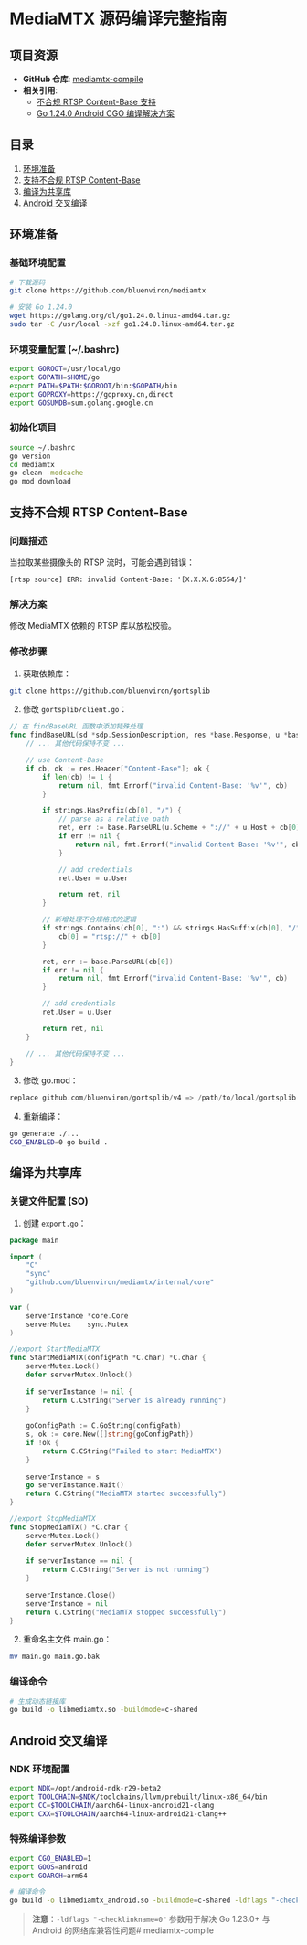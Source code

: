 # MediaMTX 源码编译完整指南

## 项目资源
- **GitHub 仓库**: [mediamtx-compile](https://github.com/vicolj/mediamtx-compile)
- **相关引用**:
  - [不合规 RTSP Content-Base 支持](https://github.com/bluenviron/mediamtx/issues/825)
  - [Go 1.24.0 Android CGO 编译解决方案](https://github.com/wlynxg/anet)

## 目录
1. [环境准备](#环境准备)
2. [支持不合规 RTSP Content-Base](#支持不合规-rtsp-content-base)
3. [编译为共享库](#编译为共享库)
4. [Android 交叉编译](#android-交叉编译)

## 环境准备

### 基础环境配置
```bash
# 下载源码
git clone https://github.com/bluenviron/mediamtx

# 安装 Go 1.24.0
wget https://golang.org/dl/go1.24.0.linux-amd64.tar.gz
sudo tar -C /usr/local -xzf go1.24.0.linux-amd64.tar.gz
```

### 环境变量配置 (~/.bashrc)
```bash
export GOROOT=/usr/local/go
export GOPATH=$HOME/go
export PATH=$PATH:$GOROOT/bin:$GOPATH/bin
export GOPROXY=https://goproxy.cn,direct
export GOSUMDB=sum.golang.google.cn
```

### 初始化项目
```bash
source ~/.bashrc
go version
cd mediamtx
go clean -modcache
go mod download
```

## 支持不合规 RTSP Content-Base

### 问题描述
当拉取某些摄像头的 RTSP 流时，可能会遇到错误：
```
[rtsp source] ERR: invalid Content-Base: '[X.X.X.6:8554/]'
```

### 解决方案
修改 MediaMTX 依赖的 RTSP 库以放松校验。

### 修改步骤
1. 获取依赖库：
```bash
git clone https://github.com/bluenviron/gortsplib
```

2. 修改 `gortsplib/client.go`：
```go
// 在 findBaseURL 函数中添加特殊处理
func findBaseURL(sd *sdp.SessionDescription, res *base.Response, u *base.URL) (*base.URL, error) {
    // ... 其他代码保持不变 ...

    // use Content-Base
    if cb, ok := res.Header["Content-Base"]; ok {
        if len(cb) != 1 {
            return nil, fmt.Errorf("invalid Content-Base: '%v'", cb)
        }

        if strings.HasPrefix(cb[0], "/") {
            // parse as a relative path
            ret, err := base.ParseURL(u.Scheme + "://" + u.Host + cb[0])
            if err != nil {
                return nil, fmt.Errorf("invalid Content-Base: '%v'", cb)
            }

            // add credentials
            ret.User = u.User

            return ret, nil
        }

        // 新增处理不合规格式的逻辑
        if strings.Contains(cb[0], ":") && strings.HasSuffix(cb[0], "/") && !strings.HasPrefix(cb[0], "rtsp://") {
            cb[0] = "rtsp://" + cb[0]
        }

        ret, err := base.ParseURL(cb[0])
        if err != nil {
            return nil, fmt.Errorf("invalid Content-Base: '%v'", cb)
        }

        // add credentials
        ret.User = u.User

        return ret, nil
    }

    // ... 其他代码保持不变 ...
}
```

3. 修改 go.mod：
```go
replace github.com/bluenviron/gortsplib/v4 => /path/to/local/gortsplib
```

4. 重新编译：
```bash
go generate ./...
CGO_ENABLED=0 go build .
```

## 编译为共享库

### 关键文件配置 (SO)
1. 创建 `export.go`：
```go
package main

import (
    "C"
    "sync"
    "github.com/bluenviron/mediamtx/internal/core"
)

var (
    serverInstance *core.Core
    serverMutex    sync.Mutex
)

//export StartMediaMTX
func StartMediaMTX(configPath *C.char) *C.char {
    serverMutex.Lock()
    defer serverMutex.Unlock()
    
    if serverInstance != nil {
        return C.CString("Server is already running")
    }
    
    goConfigPath := C.GoString(configPath)
    s, ok := core.New([]string{goConfigPath})
    if !ok {
        return C.CString("Failed to start MediaMTX")
    }
    
    serverInstance = s
    go serverInstance.Wait()
    return C.CString("MediaMTX started successfully")
}

//export StopMediaMTX
func StopMediaMTX() *C.char {
    serverMutex.Lock()
    defer serverMutex.Unlock()
    
    if serverInstance == nil {
        return C.CString("Server is not running")
    }
    
    serverInstance.Close()
    serverInstance = nil
    return C.CString("MediaMTX stopped successfully")
}
```

2. 重命名主文件  main.go：
```bash
mv main.go main.go.bak
```

### 编译命令
```bash
# 生成动态链接库
go build -o libmediamtx.so -buildmode=c-shared
```

## Android 交叉编译

### NDK 环境配置
```bash
export NDK=/opt/android-ndk-r29-beta2
export TOOLCHAIN=$NDK/toolchains/llvm/prebuilt/linux-x86_64/bin
export CC=$TOOLCHAIN/aarch64-linux-android21-clang
export CXX=$TOOLCHAIN/aarch64-linux-android21-clang++
```

### 特殊编译参数
```bash
export CGO_ENABLED=1
export GOOS=android
export GOARCH=arm64

# 编译命令
go build -o libmediamtx_android.so -buildmode=c-shared -ldflags "-checklinkname=0"
```

> **注意**：`-ldflags "-checklinkname=0"` 参数用于解决 Go 1.23.0+ 与 Android 的网络库兼容性问题# mediamtx-compile
